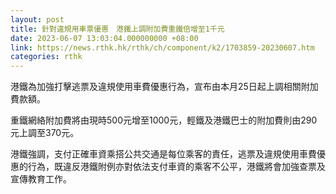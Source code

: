 ```yaml
---
layout: post
title: 針對違規用車票優惠　港鐵上調附加費重鐵倍增至1千元
date: 2023-06-07 13:03:04.000000000 +08:00
link: https://news.rthk.hk/rthk/ch/component/k2/1703859-20230607.htm
categories: rthk
---
```


港鐵為加強打擊逃票及違規使用車費優惠行為，宣布由本月25日起上調相關附加費款額。

重鐵網絡附加費將由現時500元增至1000元，輕鐵及港鐵巴士的附加費則由290元上調至370元。

港鐵強調，支付正確車資乘搭公共交通是每位乘客的責任，逃票及違規使用車費優惠的行為，既違反港鐵附例亦對依法支付車資的乘客不公平，港鐵將會加強查票及宣傳教育工作。
